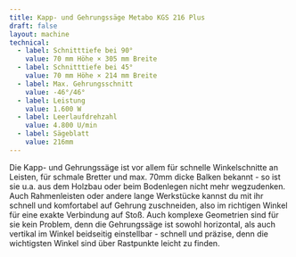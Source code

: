 ```yaml
---
title: Kapp- und Gehrungssäge Metabo KGS 216 Plus
draft: false
layout: machine
technical:
  - label: Schnitttiefe bei 90°
    value: 70 mm Höhe × 305 mm Breite
  - label: Schnitttiefe bei 45°
    value: 70 mm Höhe × 214 mm Breite
  - label: Max. Gehrungsschnitt
    value: -46°/46°
  - label: Leistung
    value: 1.600 W
  - label: Leerlaufdrehzahl
    value: 4.800 U/min
  - label: Sägeblatt
    value: 216mm
---
```


Die Kapp- und Gehrungssäge ist vor allem für schnelle Winkelschnitte an Leisten, für schmale Bretter und max. 70mm dicke Balken bekannt - so ist sie u.a. aus dem Holzbau oder beim Bodenlegen nicht mehr wegzudenken. Auch Rahmenleisten oder andere lange Werkstücke kannst du mit ihr schnell und komfortabel auf Gehrung zuschneiden, also im richtigen Winkel für eine exakte Verbindung auf Stoß. Auch komplexe Geometrien sind für sie kein Problem, denn die Gehrungssäge ist sowohl horizontal, als auch vertikal im Winkel beidseitig einstellbar - schnell und präzise, denn die wichtigsten Winkel sind über Rastpunkte leicht zu finden.

